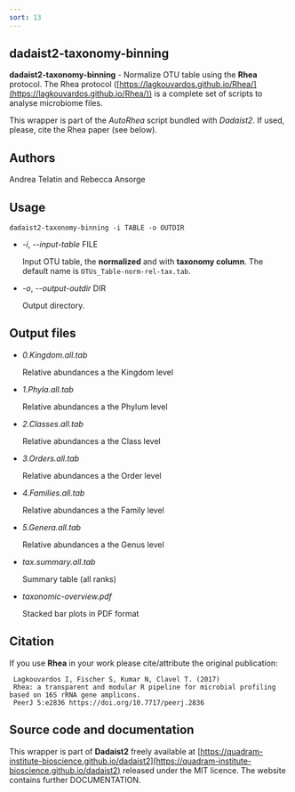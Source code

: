 ```yaml
---
sort: 13
---
```

## dadaist2-taxonomy-binning
**dadaist2-taxonomy-binning** - Normalize OTU table using the **Rhea** protocol.
The Rhea protocol ([https://lagkouvardos.github.io/Rhea/](https://lagkouvardos.github.io/Rhea/)) is a complete
set of scripts to analyse microbiome files. 

This wrapper is part of the _AutoRhea_ script bundled with _Dadaist2_. 
If used, please, cite the Rhea paper (see below).

## Authors
Andrea Telatin and Rebecca Ansorge

## Usage
    dadaist2-taxonomy-binning -i TABLE -o OUTDIR 

- _-i_, _--input-table_ FILE

    Input OTU table, the **normalized** and with **taxonomy column**.
    The default name is `OTUs_Table-norm-rel-tax.tab`.

- _-o_, _--output-outdir_ DIR

    Output directory. 

## Output files
- _0.Kingdom.all.tab_

    Relative abundances a the Kingdom level

- _1.Phyla.all.tab_

    Relative abundances a the Phylum level

- _2.Classes.all.tab_

    Relative abundances a the Class level

- _3.Orders.all.tab_

    Relative abundances a the Order level

- _4.Families.all.tab_

    Relative abundances a the Family level

- _5.Genera.all.tab_

    Relative abundances a the Genus level

- _tax.summary.all.tab_

    Summary table (all ranks)

- _taxonomic-overview.pdf_

    Stacked bar plots in PDF format

## Citation
If you use **Rhea** in your work please cite/attribute the original publication:

     Lagkouvardos I, Fischer S, Kumar N, Clavel T. (2017) 
     Rhea: a transparent and modular R pipeline for microbial profiling based on 16S rRNA gene amplicons. 
     PeerJ 5:e2836 https://doi.org/10.7717/peerj.2836
    

## Source code and documentation
This wrapper is part of **Dadaist2** freely available at 
[https://quadram-institute-bioscience.github.io/dadaist2](https://quadram-institute-bioscience.github.io/dadaist2)
released under the MIT licence. The website contains further DOCUMENTATION.
